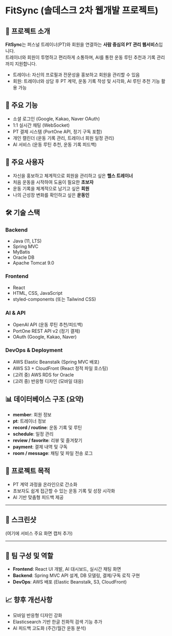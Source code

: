 # FitSync (솔데스크 2차 웹개발 프로젝트)

## 📌 프로젝트 소개
**FitSync**는 퍼스널 트레이너(PT)와 회원을 연결하는 **사람 중심의 PT 관리 웹서비스**입니다.  
트레이너와 회원이 투명하고 편리하게 소통하며, AI를 통한 운동 루틴 추천과 기록 관리까지 지원합니다.  

- 트레이너: 자신의 프로필과 전문성을 홍보하고 회원을 관리할 수 있음  
- 회원: 트레이너와 상담 후 PT 계약, 운동 기록 작성 및 시각화, AI 루틴 추천 기능 활용 가능  

## 🎯 주요 기능
- 소셜 로그인 (Google, Kakao, Naver OAuth)
- 1:1 실시간 채팅 (WebSocket)
- PT 결제 시스템 (PortOne API, 정기 구독 포함)
- 개인 캘린더 (운동 기록 관리, 트레이너 회원 일정 관리)
- AI 서비스 (운동 루틴 추천, 운동 기록 피드백)

## 👥 주요 사용자
- 자신을 홍보하고 체계적으로 회원을 관리하고 싶은 **헬스 트레이너**
- 처음 운동을 시작하여 도움이 필요한 **초보자**
- 운동 기록을 체계적으로 남기고 싶은 **회원**
- 나의 근성장 변화를 확인하고 싶은 **운동인**

## 🛠 기술 스택
### Backend
- Java (11, LTS)
- Spring MVC
- MyBatis
- Oracle DB
- Apache Tomcat 9.0

### Frontend
- React
- HTML, CSS, JavaScript
- styled-components (또는 Tailwind CSS)

### AI & API
- OpenAI API (운동 루틴 추천/피드백)
- PortOne REST API v2 (정기 결제)
- OAuth (Google, Kakao, Naver)

### DevOps & Deployment
- AWS Elastic Beanstalk (Spring MVC 배포)
- AWS S3 + CloudFront (React 정적 파일 호스팅)
- (고려 중) AWS RDS for Oracle
- (고려 중) 반응형 디자인 (모바일 대응)

## 📊 데이터베이스 구조 (요약)
- **member**: 회원 정보  
- **pt**: 트레이너 정보  
- **record / routine**: 운동 기록 및 루틴  
- **schedule**: 일정 관리  
- **review / favorite**: 리뷰 및 즐겨찾기  
- **payment**: 결제 내역 및 구독  
- **room / message**: 채팅 및 파일 전송 로그  

## 🚀 프로젝트 목적
- PT 계약 과정을 온라인으로 간소화  
- 초보자도 쉽게 접근할 수 있는 운동 기록 및 성장 시각화  
- AI 기반 맞춤형 피드백 제공  

---

## 📸 스크린샷
(여기에 서비스 주요 화면 캡처 추가)

---

## 🤝 팀 구성 및 역할
- **Frontend**: React UI 개발, AI 대시보드, 실시간 채팅 화면  
- **Backend**: Spring MVC API 설계, DB 모델링, 결제/구독 로직 구현  
- **DevOps**: AWS 배포 (Elastic Beanstalk, S3, CloudFront)  

## 📈 향후 개선사항
- 모바일 반응형 디자인 강화  
- Elasticsearch 기반 한글 친화적 검색 기능 추가  
- AI 피드백 고도화 (주간/월간 운동 분석)  
